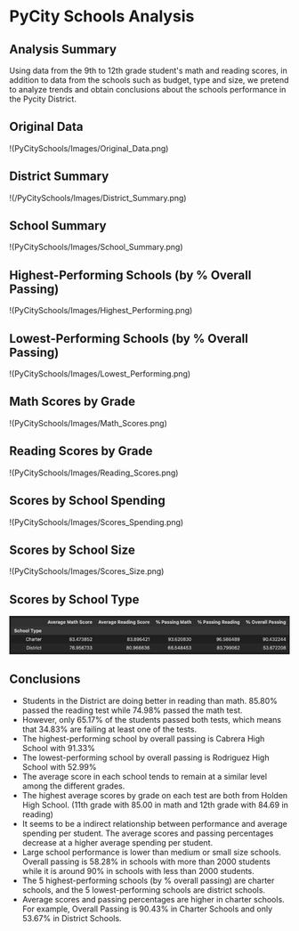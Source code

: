 # PyCity Schools Analysis


## Analysis Summary

Using data from the 9th to 12th grade student's math and reading scores, in addition to data from the schools such as budget, type and size, we pretend to analyze trends and obtain conclusions about the schools performance in the Pycity District.


## Original Data
!(PyCitySchools/Images/Original_Data.png)


## District Summary
!(/PyCitySchools/Images/District_Summary.png)


## School Summary
!(PyCitySchools/Images/School_Summary.png)


## Highest-Performing Schools (by % Overall Passing)
!(PyCitySchools/Images/Highest_Performing.png)


## Lowest-Performing Schools (by % Overall Passing)
!(PyCitySchools/Images/Lowest_Performing.png)


## Math Scores by Grade
!(PyCitySchools/Images/Math_Scores.png)


## Reading Scores by Grade
!(PyCitySchools/Images/Reading_Scores.png)


## Scores by School Spending
!(PyCitySchools/Images/Scores_Spending.png)


## Scores by School Size
!(PyCitySchools/Images/Scores_Size.png)


## Scores by School Type
![](PyCitySchools/Images/Scores_Type.png)


## Conclusions

- Students in the District are doing better in reading than math. 85.80% passed the reading test while 74.98% passed the math test.
- However, only 65.17% of the students passed both tests, which means that 34.83% are failing at least one of the tests.
- The highest-performing school by overall passing is Cabrera High School with 91.33%
- The lowest-performing school by overall passing is Rodriguez High School with 52.99%
- The average score in each school tends to remain at a similar level among the different grades.
- The highest average scores by grade on each test are both from Holden High School. (11th grade with 85.00 in math and 12th grade with 84.69 in reading)
- It seems to be a indirect relationship between performance and average spending per student. The average scores and passing percentages decrease at a higher average spending per student.
- Large school performance is lower than medium or small size schools. Overall passing is 58.28% in schools with more than 2000 students while it is around 90% in schools with less than 2000 students.
- The 5 highest-performing schools (by % overall passing) are charter schools, and the 5 lowest-performing schools are district schools.
- Average scores and passing percentages are higher in charter schools. For example, Overall Passing is 90.43% in Charter Schools and only 53.67% in District Schools.
